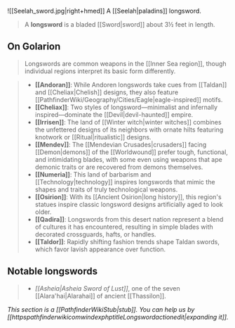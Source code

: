 ![[Seelah_sword.jpg|right+hmed]] 
 A [[Seelah|paladins]] longsword.
> A **longsword** is a bladed [[Sword|sword]] about 3½ feet in length.


## On Golarion

> Longswords are common weapons in the [[Inner Sea region]], though individual regions interpret its basic form differently.

> - **[[Andoran]]**: While Andoren longswords take cues from [[Taldan]] and [[Cheliax|Chelish]] designs, they also feature [[PathfinderWiki/Geography/Cities/Eagle|eagle-inspired]] motifs.
> - **[[Cheliax]]**: Two styles of longsword—minimalist and infernally inspired—dominate the [[Devil|devil-haunted]] empire.
> - **[[Irrisen]]**: The land of [[Winter witch|winter witches]] combines the unfettered designs of its neighbors with ornate hilts featuring knotwork or [[Ritual|ritualistic]] designs.
> - **[[Mendev]]**: The [[Mendevian Crusades|crusaders]] facing [[Demon|demons]] of the [[Worldwound]] prefer tough, functional, and intimidating blades, with some even using weapons that ape demonic traits or are recovered from demons themselves.
> - **[[Numeria]]**: This land of barbarism and [[Technology|technology]] inspires longswords that mimic the shapes and traits of truly technological weapons.
> - **[[Osirion]]**: With its [[Ancient Osirion|long history]], this region's statues inspire classic longsword designs artificially aged to look older.
> - **[[Qadira]]**: Longswords from this desert nation represent a blend of cultures it has encountered, resulting in simple blades with decorated crossguards, hafts, or handles.
> - **[[Taldor]]**: Rapidly shifting fashion trends shape Taldan swords, which favor lavish appearance over function.

## Notable longswords

> - *[[Asheia|Asheia Sword of Lust]]*, one of the seven [[Alara'hai|Alarahai]] of ancient [[Thassilon]].


*This section is a [[PathfinderWikiStub|stub]]. You can help us by [[httpspathfinderwikicomwindexphptitleLongswordactionedit|expanding it]].*







